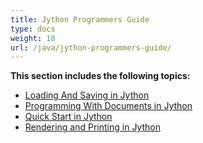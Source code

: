 ```yaml
---
title: Jython Programmers Guide
type: docs
weight: 10
url: /java/jython-programmers-guide/
---
```


**This section includes the following topics:**

- [Loading And Saving in Jython](https://docs.aspose.com/words/java/loading-and-saving-in-jython/)
- [Programming With Documents in Jython](https://docs.aspose.com/words/java/programming-with-documents-in-jython/)
- [Quick Start in Jython](https://docs.aspose.com/words/java/quick-start-in-jython/)
- [Rendering and Printing in Jython](https://docs.aspose.com/words/java/rendering-and-printing-in-jython/)
